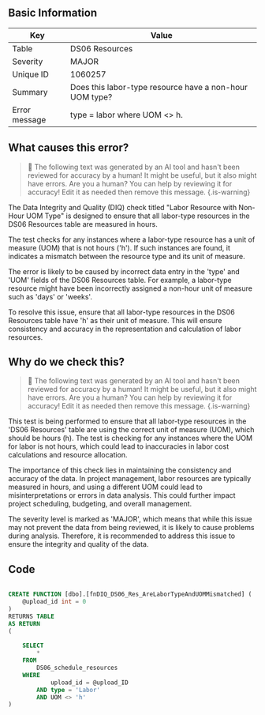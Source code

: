 ## Basic Information
| Key         | Value          |
|-------------|----------------|
| Table       | DS06 Resources |
| Severity    | MAJOR |
| Unique ID   | 1060257   |
| Summary     | Does this labor-type resource have a non-hour UOM type? |
| Error message | type = labor where UOM <> h. |

## What causes this error?

> :robot: The following text was generated by an AI tool and hasn't been reviewed for accuracy by a human! It might be useful, but it also might have errors. Are you a human? You can help by reviewing it for accuracy! Edit it as needed then remove this message.
{.is-warning}

The Data Integrity and Quality (DIQ) check titled "Labor Resource with Non-Hour UOM Type" is designed to ensure that all labor-type resources in the DS06 Resources table are measured in hours. 

The test checks for any instances where a labor-type resource has a unit of measure (UOM) that is not hours ('h'). If such instances are found, it indicates a mismatch between the resource type and its unit of measure. 

The error is likely to be caused by incorrect data entry in the 'type' and 'UOM' fields of the DS06 Resources table. For example, a labor-type resource might have been incorrectly assigned a non-hour unit of measure such as 'days' or 'weeks'. 

To resolve this issue, ensure that all labor-type resources in the DS06 Resources table have 'h' as their unit of measure. This will ensure consistency and accuracy in the representation and calculation of labor resources.
## Why do we check this?

> :robot: The following text was generated by an AI tool and hasn't been reviewed for accuracy by a human! It might be useful, but it also might have errors. Are you a human? You can help by reviewing it for accuracy! Edit it as needed then remove this message.
{.is-warning}

This test is being performed to ensure that all labor-type resources in the 'DS06 Resources' table are using the correct unit of measure (UOM), which should be hours (h). The test is checking for any instances where the UOM for labor is not hours, which could lead to inaccuracies in labor cost calculations and resource allocation.

The importance of this check lies in maintaining the consistency and accuracy of the data. In project management, labor resources are typically measured in hours, and using a different UOM could lead to misinterpretations or errors in data analysis. This could further impact project scheduling, budgeting, and overall management.

The severity level is marked as 'MAJOR', which means that while this issue may not prevent the data from being reviewed, it is likely to cause problems during analysis. Therefore, it is recommended to address this issue to ensure the integrity and quality of the data.
## Code

```sql

CREATE FUNCTION [dbo].[fnDIQ_DS06_Res_AreLaborTypeAndUOMMismatched] (
	@upload_id int = 0
)
RETURNS TABLE
AS RETURN
(
	
	SELECT
		*
	FROM
		DS06_schedule_resources
	WHERE
			upload_id = @upload_ID
		AND type = 'Labor'
		AND UOM <> 'h'
)
```

